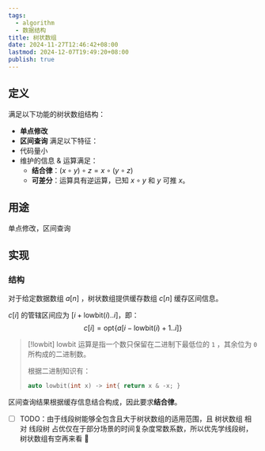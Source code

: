 ```yaml
---
tags:
  - algorithm
  - 数据结构
title: 树状数组
date: 2024-11-27T12:46:42+08:00
lastmod: 2024-12-07T19:49:20+08:00
publish: true
---
```


## 定义

满足以下功能的树状数组结构：
+ **单点修改**
+ **区间查询**
满足以下特征：
+ 代码量小
+ 维护的信息 & 运算满足：
	+ **结合律**：$(x \circ y) \circ z = x \circ (y \circ z)$
	+ **可差分**：运算具有逆运算，已知 $x \circ y$ 和 $y$ 可推 $x$。

## 用途

单点修改，区间查询

## 实现

### 结构

对于给定数据数组 $a[n]$ ，树状数组提供缓存数组 $c[n]$ 缓存区间信息。

$c[i]$ 的管辖区间应为 $[i + \mathrm{lowbit}(i) .. i]$，即：
$$
c[i] = \mathrm{opt}\{a[i - \mathrm{lowbit}(i) + 1 .. i]\}
$$
>[!lowbit]
>$\mathrm{lowbit}$ 运算是指一个数只保留在二进制下最低位的 `1` ，其余位为 `0` 所构成的二进制数。
>
>根据二进制知识有：
>
>```cpp
>auto lowbit(int x) -> int{ return x & -x; }
>```

区间查询结果根据缓存信息结合构成，因此要求**结合律**。


- [ ] TODO：由于线段树能够全包含且大于树状数组的适用范围，且 树状数组 相对 线段树 占优仅在于部分场景的时间复杂度常数系数，所以优先学线段树，树状数组有空再来看 🔽 
